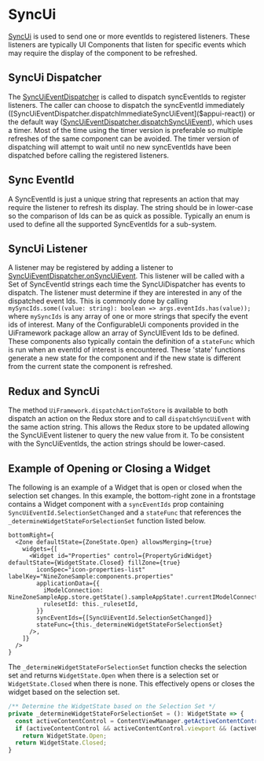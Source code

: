 # SyncUi

[SyncUi]($appui-react:SyncUi) is used to send one or more eventIds to registered listeners. These listeners are typically UI Components that listen for specific events which may require the display of the component to be refreshed.

## SyncUi Dispatcher

The [SyncUiEventDispatcher]($appui-react) is called to dispatch syncEventIds to register listeners.  The caller can choose to dispatch the syncEventId immediately ([SyncUiEventDispatcher.dispatchImmediateSyncUiEvent]($appui-react)) or the default way ([SyncUiEventDispatcher.dispatchSyncUiEvent]($appui-react)), which uses a timer. Most of the time using the timer version is preferable so multiple refreshes of the same component can be avoided. The timer version of dispatching will attempt to wait until no new syncEventIds have been dispatched before calling the registered listeners.

## Sync EventId

A SyncEventId is just a unique string that represents an action that may require the listener to refresh its display. The string should be in lower-case so the comparison of Ids can be as quick as possible. Typically an enum is used to define all the supported SyncEventIds for a sub-system.

## SyncUi Listener

A listener may be registered by adding a listener to [SyncUiEventDispatcher.onSyncUiEvent]($appui-react). This listener will be called with a Set of SyncEventId strings each time the SyncUiDispatcher has events to dispatch.  The listener must determine if they are interested in any of the dispatched event Ids. This is commonly done by calling `mySyncIds.some((value: string): boolean => args.eventIds.has(value));` where `mySyncIds` is any array of one or more strings that specify the event ids of interest. Many of the ConfigurableUi components provided in the UiFramework package allow an array of SyncUIEvent Ids to be defined. These components also typically contain the definition of a `stateFunc` which is run when an eventId of interest is encountered. These 'state' functions generate a new state for the component and if the new state is different from the current state the component is refreshed.

## Redux and SyncUi

The method `UiFramework.dispatchActionToStore` is available to both dispatch an action on the Redux store and to call `dispatchSyncUiEvent` with the same action string. This allows the Redux store to be updated allowing the SyncUiEvent listener to query the new value from it. To be consistent with the SyncUiEventIds, the action strings should be lower-cased.

## Example of Opening or Closing a Widget

The following is an example of a Widget that is open or closed when the selection set changes.
In this example, the bottom-right zone in a frontstage contains a Widget component with a `syncEventIds` prop containing `SyncUiEventId.SelectionSetChanged` and a `stateFunc` that references the `_determineWidgetStateForSelectionSet` function listed below.

```tsx
bottomRight={
  <Zone defaultState={ZoneState.Open} allowsMerging={true}
    widgets={[
      <Widget id="Properties" control={PropertyGridWidget} defaultState={WidgetState.Closed} fillZone={true}
        iconSpec="icon-properties-list" labelKey="NineZoneSample:components.properties"
        applicationData={{
          iModelConnection: NineZoneSampleApp.store.getState().sampleAppState!.currentIModelConnection,
          rulesetId: this._rulesetId,
        }}
        syncEventIds={[SyncUiEventId.SelectionSetChanged]}
        stateFunc={this._determineWidgetStateForSelectionSet}
      />,
    ]}
  />
}
```

The `_determineWidgetStateForSelectionSet` function checks the selection set and returns `WidgetState.Open` when there is a selection set or `WidgetState.Closed` when there is none. This effectively opens or closes the widget based on the selection set.

```ts
/** Determine the WidgetState based on the Selection Set */
private _determineWidgetStateForSelectionSet = (): WidgetState => {
  const activeContentControl = ContentViewManager.getActiveContentControl();
  if (activeContentControl && activeContentControl.viewport && (activeContentControl.viewport.view.iModel.selectionSet.size > 0))
    return WidgetState.Open;
  return WidgetState.Closed;
}
```
